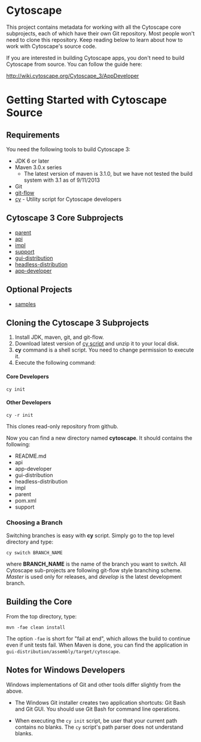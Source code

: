 Cytoscape
=========

This project contains metadata for working with all the Cytoscape core subprojects, each of which have their own Git repository.  Most people won't need to clone this repository.  Keep reading below to learn about how to work with Cytoscape's source code.

If you are interested in building Cytoscape apps, you don't need to build Cytoscape from source.  You can follow the guide here:

http://wiki.cytoscape.org/Cytoscape_3/AppDeveloper


# Getting Started with Cytoscape Source

## Requirements

You need the following tools to build Cytoscape 3:

* JDK 6 or later
* Maven 3.0.x series
    * The latest version of maven is 3.1.0, but we have not tested the build system with 3.1 as of 9/11/2013
* Git
* [git-flow](https://github.com/nvie/gitflow)
* [cy](https://github.com/cytoscape/cytoscape-scripts/releases/tag/1.2.0) - Utility script for Cytoscape developers

## Cytoscape 3 Core Subprojects
* [parent](https://github.com/cytoscape/cytoscape-parent)
* [api](https://github.com/cytoscape/cytoscape-api)
* [impl](https://github.com/cytoscape/cytoscape-impl)
* [support](https://github.com/cytoscape/cytoscape-support)
* [gui-distribution](https://github.com/cytoscape/cytoscape-gui-distribution)
* [headless-distribution](https://github.com/cytoscape/cytoscape-headless-distribution)
* [app-developer](https://github.com/cytoscape/cytoscape-app-developers)

## Optional Projects
* [samples](https://github.com/cytoscape/cytoscape-samples)

## Cloning the Cytoscape 3 Subprojects

1. Install JDK, maven, git, and git-flow.
1. Download latest version of [cy script](https://github.com/cytoscape/cytoscape-scripts/releases/) and unzip it to your local disk.
1. **cy** command is a shell script.  You need to change permission to execute it.
1. Execute the following command:

#### Core Developers

```
cy init
```

#### Other Developers

```
cy -r init
```

This clones read-only repository from github.


Now you can find a new directory named **cytoscape**.  It should contains the following:


- README.md
- api
- app-developer
- gui-distribution
- headless-distribution
- impl
- parent
- pom.xml
- support


### Choosing a Branch
Switching branches is easy with **cy** script.  Simply go to the top level directory and type:

```
cy switch BRANCH_NAME
```

where **BRANCH_NAME** is the name of the branch you want to switch.  All Cytoscape sub-projects are following git-flow style branching scheme.  *Master* is used only for releases, and *develop* is the latest development branch.

## Building the Core
From the top directory, type:
```
mvn -fae clean install
```

The option `-fae` is short for "fail at end", which allows the build to continue even if unit tests fail.  When Maven
is done, you can find the application in `gui-distribution/assembly/target/cytoscape`.


## Notes for Windows Developers
Windows implementations of Git and other tools differ slightly from the above.

* The Windows Git installer creates two application shortcuts: Git Bash and Git GUI. You should use Git Bash for command line operations.
 
* When executing the `cy init` script, be user that your current path contains no blanks. The `cy` script's path parser does not understand blanks.

